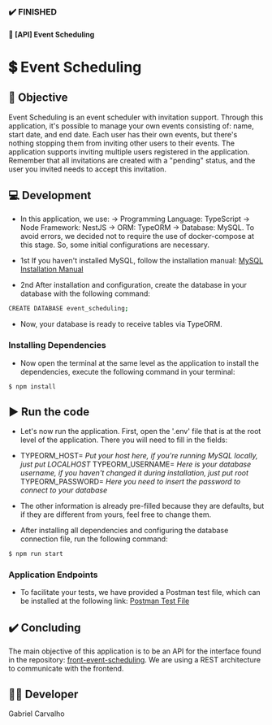 
### :heavy_check_mark: FINISHED
#### :green_book: [API] Event Scheduling
# :heavy_dollar_sign: Event Scheduling

## :date: Objective
Event Scheduling is an event scheduler with invitation support. Through this application, it's possible to manage your own events consisting of: name, start date, and end date. Each user has their own events, but there's nothing stopping them from inviting other users to their events. The application supports inviting multiple users registered in the application. Remember that all invitations are created with a "pending" status, and the user you invited needs to accept this invitation.

## :computer: Development
* In this application, we use:
-> Programming Language: TypeScript -> Node Framework: NestJS -> ORM: TypeORM -> Database: MySQL.
To avoid errors, we decided not to require the use of docker-compose at this stage. So, some initial configurations are necessary.

* 1st If you haven't installed MySQL, follow the installation manual: [MySQL Installation Manual](https://dev.mysql.com/doc/mysql-getting-started/en/)
* 2nd After installation and configuration, create the database in your database with the following command:

```bash
CREATE DATABASE event_scheduling;
```
* Now, your database is ready to receive tables via TypeORM.

### Installing Dependencies

* Now open the terminal at the same level as the application to install the dependencies, execute the following command in your terminal:
```bash
$ npm install
```

## :arrow_forward: Run the code
* Let's now run the application. First, open the '.env' file that is at the root level of the application. There you will need to fill in the fields:

* TYPEORM_HOST= <i>Put your host here, if you're running MySQL locally, just put LOCALHOST</i>
TYPEORM_USERNAME= <i>Here is your database username, if you haven't changed it during installation, just put root</i>
TYPEORM_PASSWORD= <i>Here you need to insert the password to connect to your database</i>

* The other information is already pre-filled because they are defaults, but if they are different from yours, feel free to change them.

* After installing all dependencies and configuring the database connection file, run the following command:
```bash
$ npm run start
```
### Application Endpoints

* To facilitate your tests, we have provided a Postman test file, which can be installed at the following link: [Postman Test File](https://www.postman.com/bold-crescent-5117/workspace/public-works/collection/17256975-65cc41c5-eb90-4f8f-ab33-cb8c66b184b5?action=share&creator=17256975)


## :heavy_check_mark: Concluding
  The main objective of this application is to be an API for the interface found in the repository: [front-event-scheduling](https://github.com/bielborgesc/front-event-scheduling). We are using a REST architecture to communicate with the frontend.
  
## :raising_hand_man: Developer

Gabriel Carvalho
